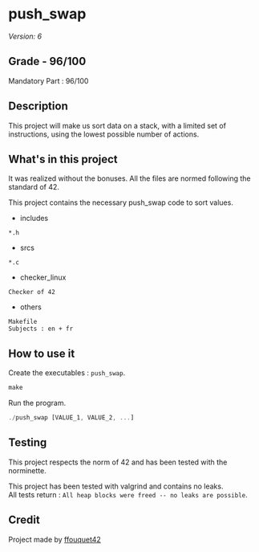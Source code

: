 # push_swap

*Version: 6*

## Grade - 96/100

Mandatory Part : 96/100  

## Description

This project will make us sort data on a stack, with a limited set of instructions, using the lowest possible number of actions.

## What's in this project

It was realized without the bonuses. All the files are normed following the standard of 42.

This project contains the necessary push_swap code to sort values.

* includes

`*.h` 

* srcs

`*.c` 

* checker_linux

`Checker of 42`   

* others

`Makefile`  
`Subjects : en + fr`  

## How to use it

Create the executables : `push_swap`.
```javascript
make
```
Run the program.  
```javascript
./push_swap [VALUE_1, VALUE_2, ...]
```

## Testing

This project respects the norm of 42 and has been tested with the norminette.  

This project has been tested with valgrind and contains no leaks.  
All tests return : `All heap blocks were freed -- no leaks are possible`.  
 
## Credit

Project made by [ffouquet42](https://github.com/ffouquet42)
